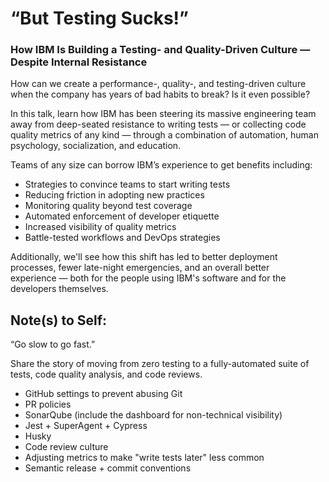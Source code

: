 # “But Testing Sucks!”
### How IBM Is Building a Testing- and Quality-Driven Culture — Despite Internal Resistance

How can we create a performance-, quality-, and testing-driven culture when the company has years of bad habits to break? Is it even possible?

In this talk, learn how IBM has been steering its massive engineering team away from deep-seated resistance to writing tests — or collecting code quality metrics of any kind — through a combination of automation, human psychology, socialization, and education.

Teams of any size can borrow IBM’s experience to get benefits including:

- Strategies to convince teams to start writing tests
- Reducing friction in adopting new practices
- Monitoring quality beyond test coverage
- Automated enforcement of developer etiquette
- Increased visibility of quality metrics
- Battle-tested workflows and DevOps strategies

Additionally, we'll see how this shift has led to better deployment processes, fewer late-night emergencies, and an overall better experience — both for the people using IBM's software and for the developers themselves.

## Note(s) to Self:

“Go slow to go fast.”

Share the story of moving from zero testing to a fully-automated suite of tests, code quality analysis, and code reviews.

- GitHub settings to prevent abusing Git
- PR policies
- SonarQube (include the dashboard for non-technical visibility)
- Jest + SuperAgent + Cypress
- Husky
- Code review culture
- Adjusting metrics to make "write tests later" less common
- Semantic release + commit conventions
